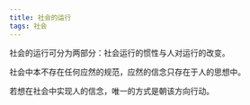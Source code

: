 ```yaml
---
title: 社会的运行
tags: 社会
---
```


社会的运行可分为两部分：社会运行的惯性与人对运行的改变。

社会中本不存在任何应然的规范，应然的信念只存在于人的思想中。

若想在社会中实现人的信念，唯一的方式是朝该方向行动。
